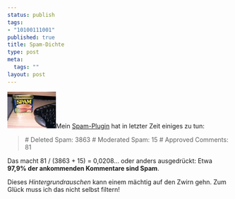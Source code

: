 ```yaml
--- 
status: publish
tags: 
- "10100111001"
published: true
title: Spam-Dichte
type: post
meta: 
  tags: ""
layout: post
---
```

<img src="/media/wp/spam-dose.serendipityThumb.jpg" alt="Spam" class="alignright" />Mein <a href="http://www.unknowngenius.com/blog/wordpress/spam-karma">Spam-Plugin</a> hat in letzter Zeit einiges zu tun:

<blockquote># Deleted Spam: 3863
# Moderated Spam: 15
# Approved Comments: 81
</blockquote>

Das macht 81 / (3863 + 15) = 0,0208... oder anders ausgedrückt: Etwa <strong>97,9% der ankommenden Kommentare sind Spam</strong>.

Dieses <em>Hintergrundrauschen</em> kann einem mächtig auf den Zwirn gehn. Zum Glück muss ich das nicht selbst filtern!
